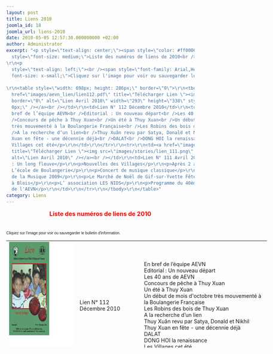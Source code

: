 ```yaml
---
layout: post
title: Liens 2010
joomla_id: 18
joomla_url: liens-2010
date: 2010-05-05 12:57:30.000000000 +02:00
author: Administrator
excerpt: "<p style=\"text-align: center;\"><span style=\"color: #ff0000;\"><strong><span
  style=\"font-size: medium;\">Liste des numéros de liens de 2010<br /></span></strong>
\r\n<p
  style=\"text-align: left;\"><br /><span style=\"font-family: Arial,Helvetica,sans-serif;
  font-size: x-small;\">Cliquez sur l'image pour voir ou sauvegarder le bulletin d'information.
  
\r\n<table style=\"width: 698px; height: 286px;\" border=\"0\">\r\n<tbody>\r\n<tr>\r\n<td><a
  href=\"images/aevn_lien/lien112.pdf\" title=\"Télécharger Lien \"><img src=\"images/stories/lien_112.png\"
  border=\"0\" alt=\"Lien Avril 2010\" width=\"293\" height=\"338\" style=\"border:
  0px;\" /></a><br /></td>\r\n<td>Lien N° 112 Décembre 2010</td>\r\n<td>\r\n<p>En
  bref de l’équipe AEVN<br />Editorial : Un nouveau départ<br />Les 40 ans de AEVN<br
  />Concours de pêche à Thuy Xuan<br />Un été à Thuy Xuan<br />Un début de mois d'octobre
  très mouvementé à la Boulangerie Française<br />Les Robins des bois de Thuy Xuan<br
  />A la recherche d’un lien<br />Thuy Xuân revu par Satya, Donald et Nikhil<br />Thuy
  Xuan en fête - une décennie déjà<br />DALAT<br />DONG HOI la renaissance<br />Les
  Villages cet été</p>\r\n</td>\r\n</tr>\r\n<tr>\r\n<td><a href=\"images/aevn_lien/lien111.pdf\"
  title=\"Télécharger Lien \"><img src=\"images/stories/lien_111.png\" border=\"0\"
  alt=\"Lien Avril 2010\" /></a><br /></td>\r\n<td>Lien N° 111 Avril 2010</td>\r\n<td>\r\n<p>Editorial
  : Un long fleuve</p>\r\n<p>Nouvelles des Villages</p>\r\n<p>Après 2 années à
  L’école de Boulangerie</p>\r\n<p>Concert de musique classique</p>\r\n<p>Forum Parrains-Marraines</p>\r\n<p>Fête
  de la Musique 2009</p>\r\n<p>Le Marché de Noël de Gif-sur-Yvette Fête du carnaval
  à Blois</p>\r\n<p>L’ association LES NIDS</p>\r\n<p>Programme du 40ème anniversaire
  de l'AEVN</p>\r\n</td>\r\n</tr>\r\n</tbody>\r\n</table>"
category: Liens
---
```

<p style="text-align: center;"><span style="color: #ff0000;"><strong><span style="font-size: medium;">Liste des numéros de liens de 2010<br /></span></strong>

<p style="text-align: left;"><br /><span style="font-family: Arial,Helvetica,sans-serif; font-size: x-small;">Cliquez sur l'image pour voir ou sauvegarder le bulletin d'information. 

<table style="width: 698px; height: 286px;" border="0">
<tbody>
<tr>
<td><a href="/assets/images/aevn_lien/lien112.pdf" title="Télécharger Lien "><img src="/assets/images/stories/lien_112.png" border="0" alt="Lien Avril 2010" width="293" height="338" style="border: 0px;" /></a><br /></td>
<td>Lien N° 112 Décembre 2010</td>
<td>
<p>En bref de l’équipe AEVN<br />Editorial : Un nouveau départ<br />Les 40 ans de AEVN<br />Concours de pêche à Thuy Xuan<br />Un été à Thuy Xuan<br />Un début de mois d'octobre très mouvementé à la Boulangerie Française<br />Les Robins des bois de Thuy Xuan<br />A la recherche d’un lien<br />Thuy Xuân revu par Satya, Donald et Nikhil<br />Thuy Xuan en fête - une décennie déjà<br />DALAT<br />DONG HOI la renaissance<br />Les Villages cet été</p>
</td>
</tr>
<tr>
<td><a href="/assets/images/aevn_lien/lien111.pdf" title="Télécharger Lien "><img src="/assets/images/stories/lien_111.png" border="0" alt="Lien Avril 2010" /></a><br /></td>
<td>Lien N° 111 Avril 2010</td>
<td>
<p>Editorial : Un long fleuve</p>
<p>Nouvelles des Villages</p>
<p>Après 2 années à L’école de Boulangerie</p>
<p>Concert de musique classique</p>
<p>Forum Parrains-Marraines</p>
<p>Fête de la Musique 2009</p>
<p>Le Marché de Noël de Gif-sur-Yvette Fête du carnaval à Blois</p>
<p>L’ association LES NIDS</p>
<p>Programme du 40ème anniversaire de l'AEVN</p>
</td>
</tr>
</tbody>
</table>
